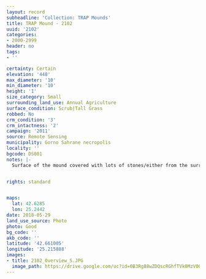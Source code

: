 ```yaml
---
layout: record
subheadline: 'Collection: TRAP Mounds'
title: TRAP Mound - 2102
uuid: '2102'
categories:
- 2000-2999
header: no
tags:
- ''

certainty: Certain
elevation: '448'
max_diameter: '10'
min_diameter: '10'
height: '1'
size_category: Small
surrounding_land_use: Annual Agriculture
surface_condition: Scrub|Tall Grass
robbed: No
crm_condition: '3'
crm_intactness: '2'
campaign: '2011'
source: Remote Sensing
municipality: Gorno Sahrane necropolis
locality: ''
bgcode: DS001
notes: |-
  Surface of the mound covered with lots of stones/either from the surrounding pasture or from the mound.


rights: standard


maps:
  lat: 42.6285
  lon: 25.2442
date: 2018-05-29
land_use_source: Photo
photo: Good
bg_code: ''
akb_code: ''
latitude: '42.661005'
longitude: '25.215888'
images:
- title: 2102_Overview_S.JPG
  image_path: https://drive.google.com/uc?id=0B3Rg88wZDQscRGhfTVk0MzV0Qkk
---
```


